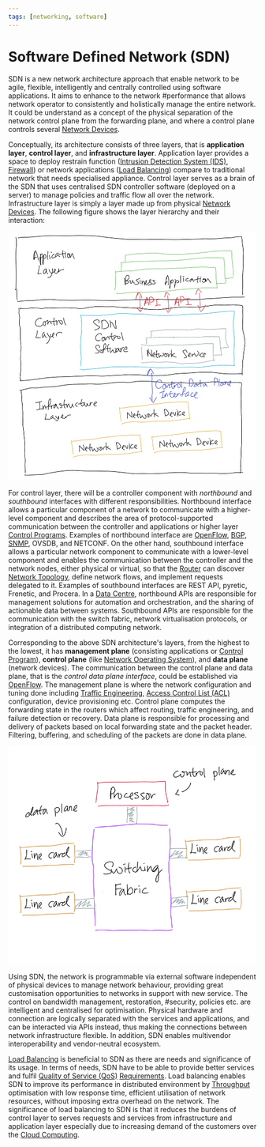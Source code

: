 ```yaml
---
tags: [networking, software]
---
```


# Software Defined Network (SDN)

SDN is a new network architecture approach that enable network to be agile,
flexible, intelligently and centrally controlled using software applications. It
aims to enhance to the network #performance that allows network operator to
consistently and holistically manage the entire network. It could be understand
as a concept of the physical separation of the network control plane from the
forwarding plane, and where a control plane controls several [Network Devices](202207051821.md).

Conceptually, its architecture consists of three layers, that is **application
layer**, **control layer**, and **infrastructure layer**. Application layer
provides a space to deploy restrain function ([Intrusion Detection System (IDS)](202303081739.md),
[Firewall](202301211140.md)) or network applications ([Load Balancing](202210242151.md))
compare to traditional network that needs specialised appliance. Control layer
serves as a brain of the SDN that uses centralised SDN controller software
(deployed on a server) to manage policies and traffic flow all over the network.
Infrastructure layer is simply a layer made up from physical [Network Devices](202207051821.md).
The following figure shows the layer hierarchy and their interaction:

![SDN architecture](pic/software-defined-network-architecture.png)

For control layer, there will be a controller component with *northbound* and
*southbound* interfaces with different responsibilities. Northbound interface
allows a particular component of a network to communicate with a higher-level
component and describes the area of protocol-supported communication between the
controller and applications or higher layer [Control Programs](202305151920.md).
Examples of northbound interface are [OpenFlow](202305151926.md),
[BGP](202210242013.md), [SNMP](202212211531.md), OVSDB, and NETCONF. On the
other hand, southbound interface allows a particular network component to
communicate with a lower-level component and enables the communication between
the controller and the network nodes, either physical or virtual, so that the
[Router](202207061800.md) can discover [Network Topology](202304211303.md),
define network flows, and implement requests delegated to it. Examples of
southbound interfaces are REST API, pyretic, Frenetic, and Procera. In a [Data Centre](202210012205.md),
northbound APIs are responsible for management solutions for automation and
orchestration, and the sharing of actionable data between systems. Southbound
APIs are responsible for the communication with the switch fabric, network
virtualisation protocols, or integration of a distributed computing network.

Corresponding to the above SDN architecture's layers, from the highest to the
lowest, it has **management plane** (consisting applications or [Control Program](202305151920.md)),
**control plane** (like [Network Operating System](202305151917.md)), and **data
plane** (network devices). The communication between the control plane and data
plane, that is the *control data plane interface*, could be established via
[OpenFlow](202305151926.md). The management plane is where the network
configuration and tuning done including [Traffic Engineering](202305040730.md),
[Access Control List (ACL)](202302190738.md) configuration, device provisioning
etc. Control plane computes the forwarding state in the routers which affect
routing, traffic engineering, and failure detection or recovery. Data plane is
responsible for processing and delivery of packets based on local forwarding
state and the packet header. Filtering, buffering, and scheduling of the packets
are done in data plane.

![SDN control and data planes](pic/sdn-data-control-planes.png)

Using SDN, the network is programmable via external software independent of
physical devices to manage network behaviour, providing great customisation
opportunities to networks in support with new service. The control on bandwidth
management, restoration, #security, policies etc. are intelligent and
centralised for optimisation. Physical hardware and connection are logically
separated with the services and applications, and can be interacted via APIs
instead, thus making the connections between network infrastructure flexible. In
addition, SDN enables multivendor interoperability and vendor-neutral ecosystem.

[Load Balancing](202210242151.md) is beneficial to SDN as there are needs and
significance of its usage. In terms of needs, SDN have to be able to provide
better services and fulfil [Quality of Service (QoS)](202209282057.md)
[Requirements](202303251303.md). Load balancing enables SDN to improve its
performance in distributed environment by [Throughput](202304111957.md)
optimisation with low response time, efficient utilisation of network resources,
without imposing extra overhead on the network. The significance of load
balancing to SDN is that it reduces the burdens of control layer to serves
requests and services from infrastructure and application layer especially due
to increasing demand of the customers over the [Cloud Computing](202210012158.md).

